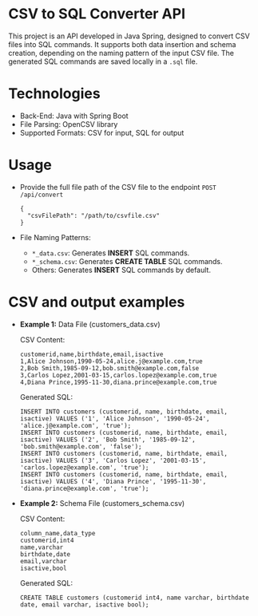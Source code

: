 # CSV to SQL Converter API

This project is an API developed in Java Spring, designed to convert CSV files into SQL commands. It supports both data insertion and schema creation, depending on the naming pattern of the input CSV file. The generated SQL commands are saved locally in a `.sql` file.

# Technologies

* Back-End: Java with Spring Boot
* File Parsing: OpenCSV library
* Supported Formats: CSV for input, SQL for output

# Usage

* Provide the full file path of the CSV file to the endpoint `POST /api/convert`
  ```
  {
    "csvFilePath": "/path/to/csvfile.csv"
  }
  ```

* File Naming Patterns:
  * `*_data.csv`: Generates **INSERT** SQL commands.
  * `*_schema.csv`: Generates **CREATE TABLE** SQL commands.
  * Others: Generates **INSERT** SQL commands by default.

# CSV and output examples

* **Example 1:** Data File (customers_data.csv)
  
  CSV Content:
  ```
  customerid,name,birthdate,email,isactive
  1,Alice Johnson,1990-05-24,alice.j@example.com,true
  2,Bob Smith,1985-09-12,bob.smith@example.com,false
  3,Carlos Lopez,2001-03-15,carlos.lopez@example.com,true
  4,Diana Prince,1995-11-30,diana.prince@example.com,true
  ```
  Generated SQL:
  ```
  INSERT INTO customers (customerid, name, birthdate, email, isactive) VALUES ('1', 'Alice Johnson', '1990-05-24', 'alice.j@example.com', 'true');
  INSERT INTO customers (customerid, name, birthdate, email, isactive) VALUES ('2', 'Bob Smith', '1985-09-12', 'bob.smith@example.com', 'false');
  INSERT INTO customers (customerid, name, birthdate, email, isactive) VALUES ('3', 'Carlos Lopez', '2001-03-15', 'carlos.lopez@example.com', 'true');
  INSERT INTO customers (customerid, name, birthdate, email, isactive) VALUES ('4', 'Diana Prince', '1995-11-30', 'diana.prince@example.com', 'true');
  ```

* **Example 2:** Schema File (customers_schema.csv)
  
  CSV Content:
  ```
  column_name,data_type
  customerid,int4
  name,varchar
  birthdate,date
  email,varchar
  isactive,bool
  ```
  Generated SQL:
  ```
  CREATE TABLE customers (customerid int4, name varchar, birthdate date, email varchar, isactive bool);
  ```

